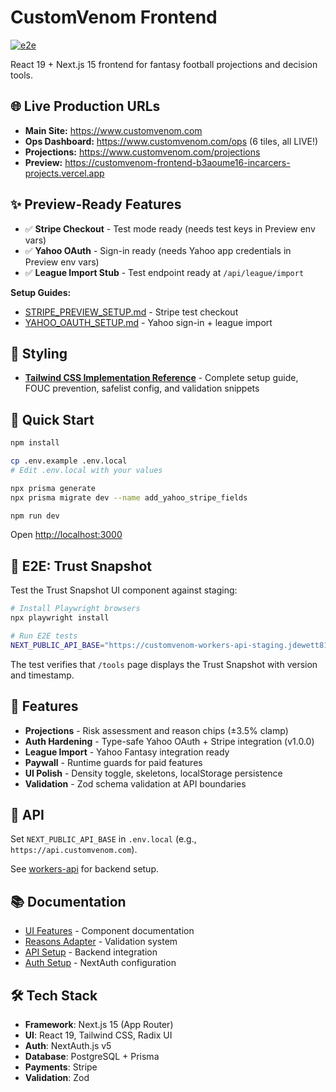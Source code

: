 # CustomVenom Frontend

[![e2e](https://github.com/CustomVenom/customvenom-frontend/actions/workflows/e2e.yml/badge.svg)](https://github.com/CustomVenom/customvenom-frontend/actions/workflows/e2e.yml)

React 19 + Next.js 15 frontend for fantasy football projections and decision tools.

## 🌐 Live Production URLs

- **Main Site:** https://www.customvenom.com
- **Ops Dashboard:** https://www.customvenom.com/ops (6 tiles, all LIVE!)
- **Projections:** https://www.customvenom.com/projections
- **Preview:** https://customvenom-frontend-b3aoume16-incarcers-projects.vercel.app

## ✨ Preview-Ready Features

- ✅ **Stripe Checkout** - Test mode ready (needs test keys in Preview env vars)
- ✅ **Yahoo OAuth** - Sign-in ready (needs Yahoo app credentials in Preview env vars)
- ✅ **League Import Stub** - Test endpoint ready at `/api/league/import`

**Setup Guides:**

- [STRIPE_PREVIEW_SETUP.md](./STRIPE_PREVIEW_SETUP.md) - Stripe test checkout
- [YAHOO_OAUTH_SETUP.md](./YAHOO_OAUTH_SETUP.md) - Yahoo sign-in + league import

## 🎨 Styling

- **[Tailwind CSS Implementation Reference](./TAILWIND_IMPLEMENTATION_REFERENCE.md)** - Complete setup guide, FOUC prevention, safelist config, and validation snippets

## 🚀 Quick Start

```bash
npm install

cp .env.example .env.local
# Edit .env.local with your values

npx prisma generate
npx prisma migrate dev --name add_yahoo_stripe_fields

npm run dev
```

Open [http://localhost:3000](http://localhost:3000)

## 🧪 E2E: Trust Snapshot

Test the Trust Snapshot UI component against staging:

```bash
# Install Playwright browsers
npx playwright install

# Run E2E tests
NEXT_PUBLIC_API_BASE="https://customvenom-workers-api-staging.jdewett81.workers.dev" npm run test:e2e
```

The test verifies that `/tools` page displays the Trust Snapshot with version and timestamp.

## 🎯 Features

- **Projections** - Risk assessment and reason chips (±3.5% clamp)
- **Auth Hardening** - Type-safe Yahoo OAuth + Stripe integration (v1.0.0)
- **League Import** - Yahoo Fantasy integration ready
- **Paywall** - Runtime guards for paid features
- **UI Polish** - Density toggle, skeletons, localStorage persistence
- **Validation** - Zod schema validation at API boundaries

## 📡 API

Set `NEXT_PUBLIC_API_BASE` in `.env.local` (e.g., `https://api.customvenom.com`).

See [workers-api](../customvenom-workers-api) for backend setup.

## 📚 Documentation

- [UI Features](./UI_FEATURES.md) - Component documentation
- [Reasons Adapter](./REASONS_ADAPTER.md) - Validation system
- [API Setup](./API_SETUP.md) - Backend integration
- [Auth Setup](./AUTH_SETUP_COMPLETE.md) - NextAuth configuration

## 🛠️ Tech Stack

- **Framework**: Next.js 15 (App Router)
- **UI**: React 19, Tailwind CSS, Radix UI
- **Auth**: NextAuth.js v5
- **Database**: PostgreSQL + Prisma
- **Payments**: Stripe
- **Validation**: Zod
